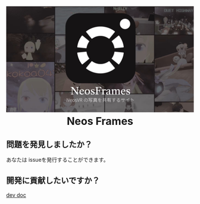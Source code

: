 <h1 align="center">
  <a href="https://photo.neos.love/"><img src="./public.jpg" alt="NeosFrames" width="800"></a>
  <br>
  Neos Frames
</h1>

## 問題を発見しましたか？
あなたは issueを発行することができます。

## 開発に貢献したいですか？
[dev doc](./developer-doc.md)